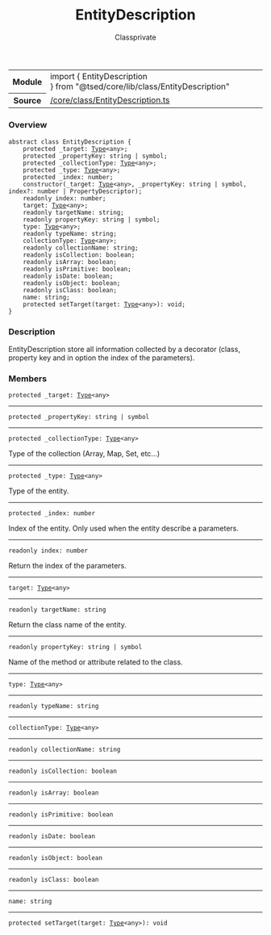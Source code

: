 
<header class="symbol-info-header"><h1 id="entitydescription">EntityDescription</h1><label class="symbol-info-type-label class">Class</label><label class="api-type-label private" title="private">private</label></header>
<!-- summary -->
<section class="symbol-info"><table class="is-full-width"><tbody><tr><th>Module</th><td><div class="lang-typescript"><span class="token keyword">import</span> { EntityDescription }&nbsp;<span class="token keyword">from</span>&nbsp;<span class="token string">"@tsed/core/lib/class/EntityDescription"</span></div></td></tr><tr><th>Source</th><td><a href="https://github.com/Romakita/ts-express-decorators/blob/v4.14.3/src//core/class/EntityDescription.ts#L0-L0">/core/class/EntityDescription.ts</a></td></tr></tbody></table></section>
<!-- overview -->


### Overview


<pre><code class="typescript-lang "><span class="token keyword">abstract</span> <span class="token keyword">class</span> EntityDescription <span class="token punctuation">{</span>
    <span class="token keyword">protected</span> _target<span class="token punctuation">:</span> <a href="#api/core/type"><span class="token">Type</span></a><<span class="token keyword">any</span>><span class="token punctuation">;</span>
    <span class="token keyword">protected</span> _propertyKey<span class="token punctuation">:</span> <span class="token keyword">string</span> | symbol<span class="token punctuation">;</span>
    <span class="token keyword">protected</span> _collectionType<span class="token punctuation">:</span> <a href="#api/core/type"><span class="token">Type</span></a><<span class="token keyword">any</span>><span class="token punctuation">;</span>
    <span class="token keyword">protected</span> _type<span class="token punctuation">:</span> <a href="#api/core/type"><span class="token">Type</span></a><<span class="token keyword">any</span>><span class="token punctuation">;</span>
    <span class="token keyword">protected</span> _index<span class="token punctuation">:</span> <span class="token keyword">number</span><span class="token punctuation">;</span>
    <span class="token keyword">constructor</span><span class="token punctuation">(</span>_target<span class="token punctuation">:</span> <a href="#api/core/type"><span class="token">Type</span></a><<span class="token keyword">any</span>><span class="token punctuation">,</span> _propertyKey<span class="token punctuation">:</span> <span class="token keyword">string</span> | symbol<span class="token punctuation">,</span> index?<span class="token punctuation">:</span> <span class="token keyword">number</span> | PropertyDescriptor<span class="token punctuation">)</span><span class="token punctuation">;</span>
    <span class="token keyword">readonly</span> index<span class="token punctuation">:</span> <span class="token keyword">number</span><span class="token punctuation">;</span>
    target<span class="token punctuation">:</span> <a href="#api/core/type"><span class="token">Type</span></a><<span class="token keyword">any</span>><span class="token punctuation">;</span>
    <span class="token keyword">readonly</span> targetName<span class="token punctuation">:</span> <span class="token keyword">string</span><span class="token punctuation">;</span>
    <span class="token keyword">readonly</span> propertyKey<span class="token punctuation">:</span> <span class="token keyword">string</span> | symbol<span class="token punctuation">;</span>
    type<span class="token punctuation">:</span> <a href="#api/core/type"><span class="token">Type</span></a><<span class="token keyword">any</span>><span class="token punctuation">;</span>
    <span class="token keyword">readonly</span> typeName<span class="token punctuation">:</span> <span class="token keyword">string</span><span class="token punctuation">;</span>
    collectionType<span class="token punctuation">:</span> <a href="#api/core/type"><span class="token">Type</span></a><<span class="token keyword">any</span>><span class="token punctuation">;</span>
    <span class="token keyword">readonly</span> collectionName<span class="token punctuation">:</span> <span class="token keyword">string</span><span class="token punctuation">;</span>
    <span class="token keyword">readonly</span> isCollection<span class="token punctuation">:</span> <span class="token keyword">boolean</span><span class="token punctuation">;</span>
    <span class="token keyword">readonly</span> isArray<span class="token punctuation">:</span> <span class="token keyword">boolean</span><span class="token punctuation">;</span>
    <span class="token keyword">readonly</span> isPrimitive<span class="token punctuation">:</span> <span class="token keyword">boolean</span><span class="token punctuation">;</span>
    <span class="token keyword">readonly</span> isDate<span class="token punctuation">:</span> <span class="token keyword">boolean</span><span class="token punctuation">;</span>
    <span class="token keyword">readonly</span> isObject<span class="token punctuation">:</span> <span class="token keyword">boolean</span><span class="token punctuation">;</span>
    <span class="token keyword">readonly</span> isClass<span class="token punctuation">:</span> <span class="token keyword">boolean</span><span class="token punctuation">;</span>
    name<span class="token punctuation">:</span> <span class="token keyword">string</span><span class="token punctuation">;</span>
    <span class="token keyword">protected</span> <span class="token function">setTarget</span><span class="token punctuation">(</span>target<span class="token punctuation">:</span> <a href="#api/core/type"><span class="token">Type</span></a><<span class="token keyword">any</span>><span class="token punctuation">)</span><span class="token punctuation">:</span> <span class="token keyword">void</span><span class="token punctuation">;</span>
<span class="token punctuation">}</span></code></pre>


<!-- Parameters -->

<!-- Description -->


### Description

EntityDescription store all information collected by a decorator (class, property key and in option the index of the parameters).

<!-- Members -->







### Members



<div class="method-overview">
<pre><code class="typescript-lang "><span class="token keyword">protected</span> _target<span class="token punctuation">:</span> <a href="#api/core/type"><span class="token">Type</span></a><<span class="token keyword">any</span>></code></pre>
</div>




<hr/>



<div class="method-overview">
<pre><code class="typescript-lang "><span class="token keyword">protected</span> _propertyKey<span class="token punctuation">:</span> <span class="token keyword">string</span> | symbol</code></pre>
</div>




<hr/>



<div class="method-overview">
<pre><code class="typescript-lang "><span class="token keyword">protected</span> _collectionType<span class="token punctuation">:</span> <a href="#api/core/type"><span class="token">Type</span></a><<span class="token keyword">any</span>></code></pre>
</div>


Type of the collection (Array, Map, Set, etc...)



<hr/>



<div class="method-overview">
<pre><code class="typescript-lang "><span class="token keyword">protected</span> _type<span class="token punctuation">:</span> <a href="#api/core/type"><span class="token">Type</span></a><<span class="token keyword">any</span>></code></pre>
</div>


Type of the entity.



<hr/>



<div class="method-overview">
<pre><code class="typescript-lang "><span class="token keyword">protected</span> _index<span class="token punctuation">:</span> <span class="token keyword">number</span></code></pre>
</div>


Index of the entity. Only used when the entity describe a parameters.



<hr/>



<div class="method-overview">
<pre><code class="typescript-lang "><span class="token keyword">readonly</span> index<span class="token punctuation">:</span> <span class="token keyword">number</span></code></pre>
</div>


Return the index of the parameters.



<hr/>



<div class="method-overview">
<pre><code class="typescript-lang ">target<span class="token punctuation">:</span> <a href="#api/core/type"><span class="token">Type</span></a><<span class="token keyword">any</span>></code></pre>
</div>




<hr/>



<div class="method-overview">
<pre><code class="typescript-lang "><span class="token keyword">readonly</span> targetName<span class="token punctuation">:</span> <span class="token keyword">string</span></code></pre>
</div>


Return the class name of the entity.



<hr/>



<div class="method-overview">
<pre><code class="typescript-lang "><span class="token keyword">readonly</span> propertyKey<span class="token punctuation">:</span> <span class="token keyword">string</span> | symbol</code></pre>
</div>


Name of the method or attribute related to the class.



<hr/>



<div class="method-overview">
<pre><code class="typescript-lang ">type<span class="token punctuation">:</span> <a href="#api/core/type"><span class="token">Type</span></a><<span class="token keyword">any</span>></code></pre>
</div>




<hr/>



<div class="method-overview">
<pre><code class="typescript-lang "><span class="token keyword">readonly</span> typeName<span class="token punctuation">:</span> <span class="token keyword">string</span></code></pre>
</div>




<hr/>



<div class="method-overview">
<pre><code class="typescript-lang ">collectionType<span class="token punctuation">:</span> <a href="#api/core/type"><span class="token">Type</span></a><<span class="token keyword">any</span>></code></pre>
</div>




<hr/>



<div class="method-overview">
<pre><code class="typescript-lang "><span class="token keyword">readonly</span> collectionName<span class="token punctuation">:</span> <span class="token keyword">string</span></code></pre>
</div>




<hr/>



<div class="method-overview">
<pre><code class="typescript-lang "><span class="token keyword">readonly</span> isCollection<span class="token punctuation">:</span> <span class="token keyword">boolean</span></code></pre>
</div>




<hr/>



<div class="method-overview">
<pre><code class="typescript-lang "><span class="token keyword">readonly</span> isArray<span class="token punctuation">:</span> <span class="token keyword">boolean</span></code></pre>
</div>




<hr/>



<div class="method-overview">
<pre><code class="typescript-lang "><span class="token keyword">readonly</span> isPrimitive<span class="token punctuation">:</span> <span class="token keyword">boolean</span></code></pre>
</div>




<hr/>



<div class="method-overview">
<pre><code class="typescript-lang "><span class="token keyword">readonly</span> isDate<span class="token punctuation">:</span> <span class="token keyword">boolean</span></code></pre>
</div>




<hr/>



<div class="method-overview">
<pre><code class="typescript-lang "><span class="token keyword">readonly</span> isObject<span class="token punctuation">:</span> <span class="token keyword">boolean</span></code></pre>
</div>




<hr/>



<div class="method-overview">
<pre><code class="typescript-lang "><span class="token keyword">readonly</span> isClass<span class="token punctuation">:</span> <span class="token keyword">boolean</span></code></pre>
</div>




<hr/>



<div class="method-overview">
<pre><code class="typescript-lang ">name<span class="token punctuation">:</span> <span class="token keyword">string</span></code></pre>
</div>




<hr/>



<div class="method-overview">
<pre><code class="typescript-lang "><span class="token keyword">protected</span> <span class="token function">setTarget</span><span class="token punctuation">(</span>target<span class="token punctuation">:</span> <a href="#api/core/type"><span class="token">Type</span></a><<span class="token keyword">any</span>><span class="token punctuation">)</span><span class="token punctuation">:</span> <span class="token keyword">void</span></code></pre>
</div>








